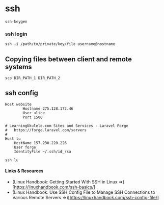 # ssh

```
ssh-keygen
```

### ssh login

```
ssh -i /path/to/private/key/file username@hostname
```

## Copying files between client and remote systems

```
scp DIR_PATH_1 DIR_PATH_2
```

## ssh config
```
Host website
        Hostname 275.128.172.46
        User alice
        Port 1500
```

```
# LearningUkulele.com Sites and Services - Laravel Forge
#   https://forge.laravel.com/servers
#
Host lu
    HostName 157.230.220.226
    User forge
    IdentityFile ~/.ssh/id_rsa
```

```
ssh lu
```
#### Links &amp; Resources


- (Linux Handbook: Getting Started With SSH in Linux &rArr;)[https://linuxhandbook.com/ssh-basics/]
- (Linux Handbook: Use SSH Config File to Manage SSH Connections to Various Remote Servers  &rArr;)[https://linuxhandbook.com/ssh-config-file/]
